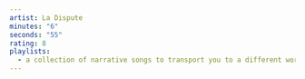 ```yaml
---
artist: La Dispute
minutes: "6"
seconds: "55"
rating: 8
playlists:
  - a collection of narrative songs to transport you to a different world
---
```


